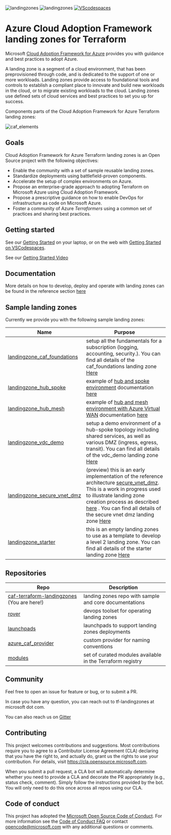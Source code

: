![landingzones](https://github.com/Azure/caf-terraform-landingzones/workflows/landingzones/badge.svg)
![landingzones](https://github.com/Azure/caf-terraform-landingzones/workflows/landingzones-vnext/badge.svg)
[![VScodespaces](https://img.shields.io/endpoint?url=https%3A%2F%2Faka.ms%2Fvso-badge)](https://online.visualstudio.com/environments/new?name=caf%20landing%20zones&repo=azure/caf-terraform-landingzones)

# Azure Cloud Adoption Framework landing zones for Terraform

Microsoft [Cloud Adoption Framework for Azure](https://aka.ms/caf) provides you with guidance and best practices to adopt Azure.

A landing zone is a segment of a cloud environment, that has been preprovisioned through code, and is dedicated to the support of one or more workloads. Landing zones provide access to foundational tools and controls to establish a compliant place to innovate and build new workloads in the cloud, or to migrate existing workloads to the cloud. Landing zones use defined sets of cloud services and best practices to set you up for success.

Components parts of the Cloud Adoption Framework for Azure Terraform landing zones:

![caf_elements](./_pictures/caf_elements.png)

## Goals

Cloud Adoption Framework for Azure Terraform landing zones is an Open Source project with the following objectives:

* Enable the community with a set of sample reusable landing zones.
* Standardize deployments using battlefield-proven components.
* Accelerate the setup of complex environments on Azure.
* Propose an enterprise-grade approach to adopting Terraform on Microsoft Azure using Cloud Adoption Framework.
* Propose a prescriptive guidance on how to enable DevOps for infrastructure as code on Microsoft Azure.
* Foster a community of Azure *Terraformers* using a common set of practices and sharing best practices.

## Getting started

See our [Getting Started](./documentation/getting_started/getting_started.md) on your laptop, or on the web with [Getting Started on VSCodespaces](./documentation/getting_started/getting_started_codespaces.md).

See our [Getting Started Video](https://www.youtube.com/watch?v=t1exCkWft60)

## Documentation

More details on how to develop, deploy and operate with landing zones can be found in the reference section [here](./documentation/README.md)

## Sample landing zones

Currently we provide you with the following sample landing zones:

| Name                                                                      | Purpose                                                                                                                                                                                                                                                                                                                                                                                                                                                                                 | 
|---------------------------------------------------------------------------|-----------------------------------------------------------------------------------------------------------------------------------------------------------------------------------------------------------------------------------------------------------------------------------------------------------------------------------------------------------------------------------------------------------------------------------------------------------------------------------------|
| [landingzone_caf_foundations](./landingzones/landingzone_caf_foundations) | setup all the fundamentals for a subscription (logging, accounting, security.). You can find all details of the caf_foundations landing zone [Here](./landingzones/landingzone_caf_foundations/readme.md)                                                                                                                                                                                                                                                                               |
| [landingzone_hub_spoke](./landingzones/landingzone_hub_spoke)             | example of [hub and spoke environment](https://docs.microsoft.com/en-us/azure/architecture/reference-architectures/hybrid-networking/hub-spoke) documentation [here](./landingzones/landingzone_hub_spoke/readme.md)                                                                                                                                                                                                                                                                    |
| [landingzone_hub_mesh](./landingzones/landingzone_hub_mesh)               | example of [hub and mesh environment with Azure Virtual WAN](https://docs.microsoft.com/en-us/azure/virtual-wan) documentation [here](./landingzones/landingzone_hub_mesh/readme.md)                                                                                                                                                                                                                                                                                                    |
| [landingzone_vdc_demo](./landingzones/landingzone_vdc_demo)               | setup a demo environment of a hub-spoke topology including shared services, as well as various DMZ (ingress, egress, transit). You can find all details of the vdc_demo landing zone [Here](./landingzones/landingzone_vdc_demo/readme.md)                                                                                                                                                                                                                                              |
| [landingzone_secure_vnet_dmz](./landingzones/landingzone_secure_vnet_dmz) | (preview) this is an early implementation of the reference architecture [secure_vnet_dmz](https://docs.microsoft.com/en-gb/azure/architecture/reference-architectures/dmz/secure-vnet-dmz). This is a work in progress used to illustrate landing zone creation process as described [here](./documentation/code_architecture/how_to_code_a_landingzone.md) . You can find all details of the secure vnet dmz landing zone [Here](./landingzones/landingzone_secure_vnet_dmz/readme.md) |
| [landingzone_starter](./landingzones/landingzone_starter)                 | this is an empty landing zones to use as a template to develop a level 2 landing zone. You can find all details of the starter landing zone [Here](./landingzones/landingzone_starter/readme.md)                                                                                                                                                                                                                                                                                        |

## Repositories

| Repo                                                                                              | Description                                                |
|---------------------------------------------------------------------------------------------------|------------------------------------------------------------|
| [caf-terraform-landingzones](https://github.com/azure/caf-terraform-landingzones) (You are here!) | landing zones repo with sample and core documentations     |
| [rover](https://github.com/aztfmod/rover)                                                         | devops toolset for operating landing zones                 |
| [launchpads](https://github.com/aztfmod/level0)                                                   | launchpads to support landing zones deployments            |
| [azure_caf_provider](https://github.com/aztfmod/terraform-provider-azurecaf)                      | custom provider for naming conventions                     |
| [modules](https://registry.terraform.io/modules/aztfmod)                                          | set of curated modules available in the Terraform registry |

## Community

Feel free to open an issue for feature or bug, or to submit a PR.

In case you have any question, you can reach out to tf-landingzones at microsoft dot com.

You can also reach us on [Gitter](https://gitter.im/aztfmod/community?utm_source=badge&utm_medium=badge&utm_campaign=pr-badge)

## Contributing

This project welcomes contributions and suggestions.  Most contributions require you to agree to a
Contributor License Agreement (CLA) declaring that you have the right to, and actually do, grant us
the rights to use your contribution. For details, visit https://cla.opensource.microsoft.com.

When you submit a pull request, a CLA bot will automatically determine whether you need to provide
a CLA and decorate the PR appropriately (e.g., status check, comment). Simply follow the instructions
provided by the bot. You will only need to do this once across all repos using our CLA.

## Code of conduct

This project has adopted the [Microsoft Open Source Code of Conduct](https://opensource.microsoft.com/codeofconduct/).
For more information see the [Code of Conduct FAQ](https://opensource.microsoft.com/codeofconduct/faq/) or
contact [opencode@microsoft.com](mailto:opencode@microsoft.com) with any additional questions or comments.
